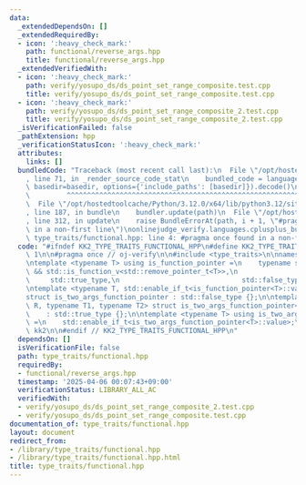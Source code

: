 ```yaml
---
data:
  _extendedDependsOn: []
  _extendedRequiredBy:
  - icon: ':heavy_check_mark:'
    path: functional/reverse_args.hpp
    title: functional/reverse_args.hpp
  _extendedVerifiedWith:
  - icon: ':heavy_check_mark:'
    path: verify/yosupo_ds/ds_point_set_range_composite.test.cpp
    title: verify/yosupo_ds/ds_point_set_range_composite.test.cpp
  - icon: ':heavy_check_mark:'
    path: verify/yosupo_ds/ds_point_set_range_composite_2.test.cpp
    title: verify/yosupo_ds/ds_point_set_range_composite_2.test.cpp
  _isVerificationFailed: false
  _pathExtension: hpp
  _verificationStatusIcon: ':heavy_check_mark:'
  attributes:
    links: []
  bundledCode: "Traceback (most recent call last):\n  File \"/opt/hostedtoolcache/Python/3.12.0/x64/lib/python3.12/site-packages/onlinejudge_verify/documentation/build.py\"\
    , line 71, in _render_source_code_stat\n    bundled_code = language.bundle(stat.path,\
    \ basedir=basedir, options={'include_paths': [basedir]}).decode()\n          \
    \         ^^^^^^^^^^^^^^^^^^^^^^^^^^^^^^^^^^^^^^^^^^^^^^^^^^^^^^^^^^^^^^^^^^^^^^^^^^^^^^^^^\n\
    \  File \"/opt/hostedtoolcache/Python/3.12.0/x64/lib/python3.12/site-packages/onlinejudge_verify/languages/cplusplus.py\"\
    , line 187, in bundle\n    bundler.update(path)\n  File \"/opt/hostedtoolcache/Python/3.12.0/x64/lib/python3.12/site-packages/onlinejudge_verify/languages/cplusplus_bundle.py\"\
    , line 312, in update\n    raise BundleErrorAt(path, i + 1, \"#pragma once found\
    \ in a non-first line\")\nonlinejudge_verify.languages.cplusplus_bundle.BundleErrorAt:\
    \ type_traits/functional.hpp: line 4: #pragma once found in a non-first line\n"
  code: "#ifndef KK2_TYPE_TRAITS_FUNCTIONAL_HPP\n#define KK2_TYPE_TRAITS_FUNCTIONAL_HPP\
    \ 1\n\n#pragma once // oj-verify\n\n#include <type_traits>\n\nnamespace kk2 {\n\
    \ntemplate <typename T> using is_function_pointer =\n    typename std::conditional<std::is_pointer_v<T>\
    \ && std::is_function_v<std::remove_pointer_t<T>>,\n                         \
    \     std::true_type,\n                              std::false_type>::type;\n\
    \ntemplate <typename T, std::enable_if_t<is_function_pointer<T>::value> * = nullptr>\n\
    struct is_two_args_function_pointer : std::false_type {};\n\ntemplate <typename\
    \ R, typename T1, typename T2> struct is_two_args_function_pointer<R (*)(T1, T2)>\n\
    \    : std::true_type {};\n\ntemplate <typename T> using is_two_args_function_pointer_t\
    \ =\n    std::enable_if_t<is_two_args_function_pointer<T>::value>;\n\n} // namespace\
    \ kk2\n\n#endif // KK2_TYPE_TRAITS_FUNCTIONAL_HPP\n"
  dependsOn: []
  isVerificationFile: false
  path: type_traits/functional.hpp
  requiredBy:
  - functional/reverse_args.hpp
  timestamp: '2025-04-06 00:07:43+09:00'
  verificationStatus: LIBRARY_ALL_AC
  verifiedWith:
  - verify/yosupo_ds/ds_point_set_range_composite_2.test.cpp
  - verify/yosupo_ds/ds_point_set_range_composite.test.cpp
documentation_of: type_traits/functional.hpp
layout: document
redirect_from:
- /library/type_traits/functional.hpp
- /library/type_traits/functional.hpp.html
title: type_traits/functional.hpp
---
```

